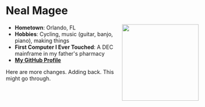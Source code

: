 # Neal Magee

<img src="https://avatars.githubusercontent.com/u/699798?v=4" align="right" style="float:right; width:200px;" />

- **Hometown**: Orlando, FL
- **Hobbies**: Cycling, music (guitar, banjo, piano), making things
- **First Computer I Ever Touched**: A DEC mainframe in my father's pharmacy
- [**My GitHub Profile**](https://github.com/nmagee/)

Here are more changes. Adding back. This might go through.
